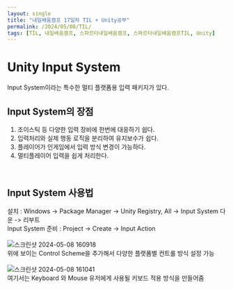 ```yaml
---
layout: single
title: "내일배움캠프 17일차 TIL + Unity공부"
permalink: /2024/05/08/TIL/
tags: [TIL, 내일배움캠프, 스파르타내일배움캠프, 스파르타내일배움캠프TIL, Unity]
---
```

# Unity Input System
Input System이라는 특수한 멀티 플랫폼용 입력 패키지가 있다.<br>

## Input System의 장점
1. 조이스틱 등 다양한 입력 장비에 한번에 대응하기 쉽다.
2. 입력처리와 실제 행동 로직을 분리하여 유지보수가 쉽다.
3. 플레이어가 인게임에서 입력 방식 변경이 가능하다.
4. 멀티플레이어 입력을 쉽게 처리한다.
<br>

## Input System 사용법
설치 : Windows -> Package Manager -> Unity Registry, All -> Input System 다운 -> 리부트<br>
Input System 준비 : Project -> Create -> Input Action<br><br>
![스크린샷 2024-05-08 160918](https://github.com/LeeSangSoos/LeeSangSoos.github.io/assets/105085706/1afd328b-4dd3-4644-bf3c-bf61fa423576)
<br>위에 보이는 Control Scheme을 추가해서 다양한 플랫폼별 컨트롤 방식 설정 가능<br><br>
![스크린샷 2024-05-08 161041](https://github.com/LeeSangSoos/LeeSangSoos.github.io/assets/105085706/515cdf14-818a-4752-9275-84c38caf7c7d)
<br> 여기서는 Keyboard 와 Mouse 유저에게 사용될 키보드 적용 방식을 만들어줌<br>

